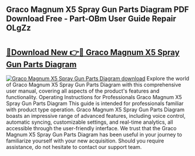 ## Graco Magnum X5 Spray Gun Parts Diagram PDF Download Free - Part-OBm User Guide Repair OLgZz

# <h2><a href="http://dfukxcu.blite.top/?on=Graco+Magnum+X5+Spray+Gun+Parts+Diagram">🔗Download New 👉🔴 Graco Magnum X5 Spray Gun Parts Diagram</a></h2>

[![Graco Magnum X5 Spray Gun Parts Diagram download](https://i.imgur.com/lujVjoI.png)](http://dfukxcu.blite.top/?on=Graco+Magnum+X5+Spray+Gun+Parts+Diagram)
Explore the world of Graco Magnum X5 Spray Gun Parts Diagram with this comprehensive user manual, covering all aspects of the product's features and functionality. Operating Instructions for Professionals Graco Magnum X5 Spray Gun Parts Diagram This guide is intended for professionals familiar with product type operation. Graco Magnum X5 Spray Gun Parts Diagram boasts an impressive range of advanced features, including voice control, automatic syncing, customizable settings, and real-time analytics, all accessible through the user-friendly interface. We trust that the Graco Magnum X5 Spray Gun Parts Diagram has been useful in your journey to familiarize yourself with your new acquisition. Should you require assistance, do not hesitate to contact our support team.
